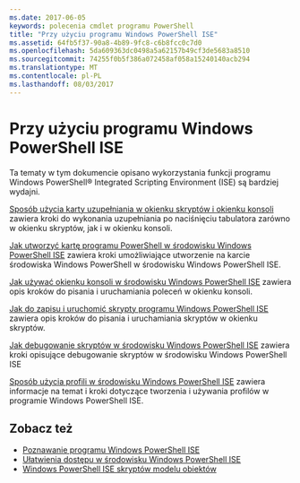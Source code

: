 ```yaml
---
ms.date: 2017-06-05
keywords: polecenia cmdlet programu PowerShell
title: "Przy użyciu programu Windows PowerShell ISE"
ms.assetid: 64fb5f37-90a8-4b89-9fc8-c6b8fcc0c7d0
ms.openlocfilehash: 5da609363dc0498a5a62157b49cf3de5683a8510
ms.sourcegitcommit: 74255f0b5f386a072458af058a15240140acb294
ms.translationtype: MT
ms.contentlocale: pl-PL
ms.lasthandoff: 08/03/2017
---
```

# <a name="using-the-windows-powershell-ise"></a>Przy użyciu programu Windows PowerShell ISE
Ta tematy w tym dokumencie opisano wykorzystania funkcji programu Windows PowerShell® Integrated Scripting Environment (ISE) są bardziej wydajni.

[Sposób użycia karty uzupełniania w okienku skryptów i okienku konsoli](How-to-Use-Tab-Completion-in-the-Script-Pane-and-Console-Pane.md) zawiera kroki do wykonania uzupełniania po naciśnięciu tabulatora zarówno w okienku skryptów, jak i w okienku konsoli.

[Jak utworzyć kartę programu PowerShell w środowisku Windows PowerShell ISE](How-to-Create-a-PowerShell-Tab-in-Windows-PowerShell-ISE.md) zawiera kroki umożliwiające utworzenie na karcie środowiska Windows PowerShell w środowisku Windows PowerShell ISE.

[Jak używać okienku konsoli w środowisku Windows PowerShell ISE](How-to-Use-the-Console-Pane-in-the-Windows-PowerShell-ISE.md) zawiera opis kroków do pisania i uruchamiania poleceń w okienku konsoli.

[Jak do zapisu i uruchomić skrypty programu Windows PowerShell ISE](How-to-Write-and-Run-Scripts-in-the-Windows-PowerShell-ISE.md) zawiera opis kroków do pisania i uruchamiania skryptów w okienku skryptów.

[Jak debugowanie skryptów w środowisku Windows PowerShell ISE](How-to-Debug-Scripts-in-Windows-PowerShell-ISE.md) zawiera kroki opisujące debugowanie skryptów w środowisku Windows PowerShell ISE

[Sposób użycia profili w środowisku Windows PowerShell ISE](How-to-Use-Profiles-in-Windows-PowerShell-ISE.md) zawiera informacje na temat i kroki dotyczące tworzenia i używania profilów w programie Windows PowerShell ISE.

## <a name="see-also"></a>Zobacz też
- [Poznawanie programu Windows PowerShell ISE](../../getting-started/fundamental/Exploring-the-Windows-PowerShell-ISE.md)
- [Ułatwienia dostępu w środowisku Windows PowerShell ISE](../../setup/Accessibility-in-Windows-PowerShell-ISE.md)
- [Windows PowerShell ISE skryptów modelu obiektów](https://technet.microsoft.com/en-us/library/69b047d0-da79-413e-b948-8e45d05d1f85)

